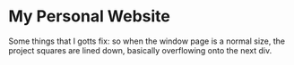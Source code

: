 # My Personal Website

Some things that I gotts fix:
so when the window page is a normal size, the project squares are lined down, basically overflowing onto the next div.
